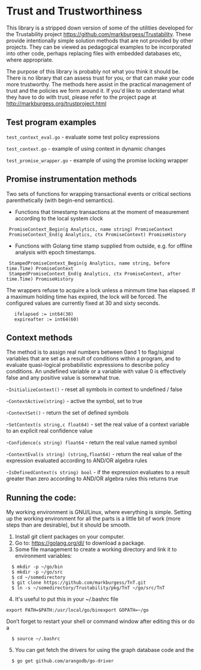 
# Trust and Trustworthiness

This library is a stripped down version of some of the utilities developed for the Trustability project https://github.com/markburgess/Trustability. These provide intentionally simple solution methods that are not provided by other projects. They can be viewed as pedagogical examples to be incorporated into other code, perhaps replacing files with embedded databases etc, where appropriate.

The purpose of this library is probably not what you think it should be. There is no library that can assess trust for you, or that can make your code more trustworthy. The methods here assist in the practical management of trust and the policies we form around it. If you'd like to understand what they have to do with trust, please
refer to the project page at http://markburgess.org/trustproject.html

## Test program examples

`test_context_eval.go` - evaluate some test policy expressions

`test_context.go` - example of using context in dynamic changes

`test_promise_wrapper.go` - example of using the promise locking wrapper

## Promise instrumentation methods


Two sets of functions for wrapping transactional events or critical sections parenthetically (with begin-end semantics).

* Functions that timestamp transactions at the moment of measurement according to the local system clock

```
 PromiseContext_Begin(g Analytics, name string) PromiseContext 
 PromiseContext_End(g Analytics, ctx PromiseContext) PromiseHistory 
```

* Functions with Golang time stamp supplied from outside, e.g. for offline analysis with epoch timestamps.

```
 StampedPromiseContext_Begin(g Analytics, name string, before time.Time) PromiseContext 
 StampedPromiseContext_End(g Analytics, ctx PromiseContext, after time.Time) PromiseHistory
```

The wrappers refuse to acquire a lock unless a minmum time has elapsed.
If a maximum holding time has expired, the lock will be forced.
The configured values are currently fixed at 30 and sixty seconds.
```
   ifelapsed := int64(30)
   expireafter := int64(60)
```

## Context methods

The method is to assign real numbers between 0and 1 to flag/signal
variables that are set as a result of conditions within a program, and
to evaluate quasi-logical probabilistic expressions to describe policy
conditions. An undefined variable or a variable with value 0 is
effectively false and any positive value is somewhat true.

-`InitializeContext()` - reset all symbols in context to undefined / false

-`ContextActive(string)` - active the symbol, set to true

-`ContextSet()` - return the set of defined symbols

-`SetContext(s string,c float64)` - set the real value of a context variable to an explicit real confidence value

-`Confidence(s string) float64` - return the real value named symbol

-`ContextEval(s string) (string,float64)` - return the real value of the expression evaluated according to AND/OR algebra rules

-`IsDefinedContext(s string) bool` - if the expression evaluates to a result greater than zero according to AND/OR algebra rules this returns true


## Running the code:

My working environment is GNU/Linux, where everything is simple. Setting up the working environment for all the parts is a little bit of work (more steps than are desirable), but it should be smooth.

1. Install git client packages on your computer.
2. Go to: https://golang.org/dl/ to download a package.
3. Some file management to create a working directory and link it to environment variables:

```
  $ mkdir -p ~/go/bin
  $ mkdir -p ~/go/src
  $ cd ~/somedirectory
  $ git clone https://github.com/markburgess/TnT.git
  $ ln -s ~/somedirectory/Trustability/pkg/TnT ~/go/src/TnT
```

4. It's useful to put this in your ~/.bashrc file
```
export PATH=$PATH:/usr/local/go/binexport GOPATH=~/go
```
Don’t forget to restart your shell or command window after editing this or do a
```
  $ source ~/.bashrc
```
5. You can get fetch the drivers for using the graph database code and the 
```
  $ go get github.com/arangodb/go-driver
```
